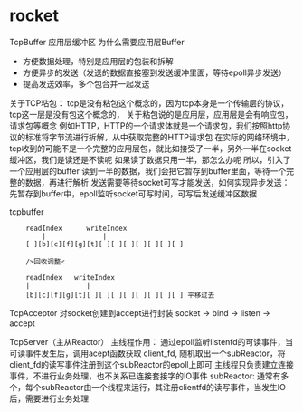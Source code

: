 # rocket

TcpBuffer
应用层缓冲区
为什么需要应用层Buffer
- 方便数据处理，特别是应用层的包装和拆解
- 方便异步的发送（发送的数据直接塞到发送缓冲里面，等待epoll异步发送）
- 提高发送效率，多个包合并一起发送

关于TCP粘包：
tcp是没有粘包这个概念的，因为tcp本身是一个传输层的协议，tcp这一层是没有包这个概念的，
关于粘包说的是应用层，应用层是会有响应包，请求包等概念
例如HTTP，HTTP的一个请求体就是一个请求包，我们按照http协议的标准将字节流进行拆解，从中获取完整的HTTP请求包
在实际的网络环境中，tcp收到的可能不是一个完整的应用层包，就比如接受了一半，另外一半在socket缓冲区，我们是读还是不读呢
如果读了数据只用一半，那怎么办呢
所以，引入了一个应用层的buffer
读到一半的数据，我们会把它暂存到buffer里面，等待一个完整的数据，再进行解析
发送需要等待socket可写才能发送，如何实现异步发送：先暂存到buffer中，epoll监听socket可写时间，可写后发送缓冲区数据

tcpbuffer

        readIndex      writeIndex
            |              |
        [ ][b][c][f][g][t][ ][ ][ ][ ][ ][ ][ ]

        />回收调整<

        readIndex   writeIndex
        |              |
        [b][c][f][g][t][ ][ ][ ][ ][ ][ ][ ][ ] 平移过去

TcpAcceptor
    对socket创建到accept进行封装
    socket -> bind -> listen -> accept


TcpServer（主从Reactor）
主线程作用：
    通过epoll监听listenfd的可读事件，当可读事件发生后，调用acept函数获取 client_fd,
    随机取出一个subReactor，将client_fd的读写事件注册到这个subReactor的epoll上即可
    主线程只负责建立连接事件，不进行业务处理，也不关系已连接套接字的IO事件
subReactor:
    通常有多个，每个subReactor由一个线程来运行，其注册clientfd的读写事件，当发生IO后，需要进行业务处理






